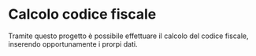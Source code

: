 # Calcolo codice fiscale
Tramite questo progetto è possibile effettuare il calcolo del codice fiscale, inserendo opportunamente i prorpi dati.
